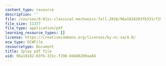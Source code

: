 ```yaml
---
content_type: resource
description: ''
file: /courses/8-01sc-classical-mechanics-fall-2016/96a1818203fb331cf29004b88289aa84_zLGu1dlP0UY.pdf
file_size: 11377
file_type: application/pdf
learning_resource_types: []
license: https://creativecommons.org/licenses/by-nc-sa/4.0/
ocw_type: OCWFile
resourcetype: Document
title: 3play pdf file
uid: 96a18182-03fb-331c-f290-04b88289aa84
---
```

